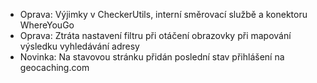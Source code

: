 
- Oprava: Výjimky v CheckerUtils, interní směrovací službě a konektoru WhereYouGo
- Oprava: Ztráta nastavení filtru při otáčení obrazovky při mapování výsledku vyhledávání adresy
- Novinka: Na stavovou stránku přidán poslední stav přihlášení na geocaching.com

